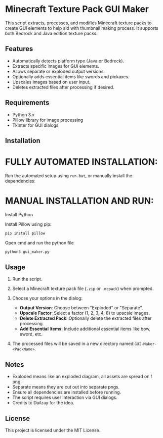 # Minecraft Texture Pack GUI Maker

This script extracts, processes, and modifies Minecraft texture packs to create GUI elements to help aid with thumbnail making process. It supports both Bedrock and Java edition texture packs.

## Features

- Automatically detects platform type (Java or Bedrock).
- Extracts specific images for GUI elements.
- Allows separate or exploded output versions.
- Optionally adds essential items like swords and pickaxes.
- Upscales images based on user input.
- Deletes extracted files after processing if desired.

## Requirements

- Python 3.x
- Pillow library for image processing
- Tkinter for GUI dialogs

## Installation

# FULLY AUTOMATED INSTALLATION:

Run the automated setup using `run.bat`, or manually install the dependencies:


# MANUAL INSTALLATION AND RUN:
Install Python

Install Pillow using pip:
```bash
pip install pillow
```
Open cmd and run the python file
```bash
python3 gui_maker.py
```

## Usage

1. Run the script.
2. Select a Minecraft texture pack file (`.zip` or `.mcpack`) when prompted.
3. Choose your options in the dialog:
   - **Output Version**: Choose between "Exploded" or "Separate".
   - **Upscale Factor**: Select a factor (1, 2, 3, 4, 8) to upscale images.
   - **Delete Extracted Pack**: Optionally delete the extracted files after processing.
   - **Add Essential Items**: Include additional essential items like bow, sword, etc.

4. The processed files will be saved in a new directory named `GUI-Maker-<PackName>`.

## Notes

- Exploded means like an exploded diagram, all assets are spread on 1 png.
- Separate means they are cut out into separate pngs.
- Ensure all dependencies are installed before running.
- The script requires user interaction via GUI dialogs.
- Credits to Dailzay for the idea.

## License

This project is licensed under the MIT License.
```
